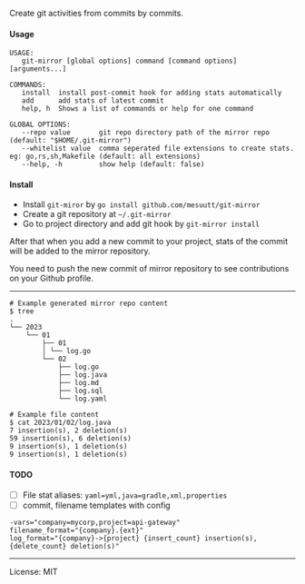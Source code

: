 Create git activities from commits by commits.

#### Usage

```shell
USAGE:
   git-mirror [global options] command [command options] [arguments...]

COMMANDS:
   install  install post-commit hook for adding stats automatically
   add      add stats of latest commit
   help, h  Shows a list of commands or help for one command

GLOBAL OPTIONS:
   --repo value       git repo directory path of the mirror repo (default: "$HOME/.git-mirror")
   --whitelist value  comma seperated file extensions to create stats. eg: go,rs,sh,Makefile (default: all extensions)
   --help, -h         show help (default: false)
```

#### Install
- Install `git-miror` by `go install github.com/mesuutt/git-mirror`
- Create a git repository at `~/.git-mirror`
- Go to project directory and add git hook by `git-mirror install`

After that when you add a new commit to your project, stats of the commit will be added to the mirror repository.

You need to push the new commit of mirror repository to see contributions on your Github profile.

----

```shell
# Example generated mirror repo content
$ tree
.
└── 2023
    └── 01
        ├── 01
        │ └── log.go
        └── 02
            ├── log.go
            ├── log.java
            ├── log.md
            ├── log.sql
            └── log.yaml

# Example file content
$ cat 2023/01/02/log.java
7 insertion(s), 2 deletion(s)
59 insertion(s), 6 deletion(s)
9 insertion(s), 1 deletion(s)
9 insertion(s), 1 deletion(s)
```


#### TODO

- [ ] File stat aliases: `yaml=yml,java=gradle,xml,properties`
- [ ] commit, filename templates with config
```shell
-vars="company=mycorp,project=api-gateway"
filename_format="{company}.{ext}"
log_format="{company}->{project} {insert_count} insertion(s), {delete_count} deletion(s)"
```

----

License: MIT
